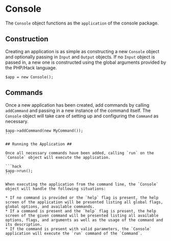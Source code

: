 # Console #

The `Console` object functions as the `application` of the console package.

## Construction ##

Creating an application is as simple as constructing a new `Console` object and optionally passing in `Input` and `Output` objects. If no `Input` object is passed in, a new one is constructed using the global arguments provided by the PHP/Hack language.

```hack
$app = new Console();
```

## Commands ##

Once a new application has been created, add commands by calling `addCommand` and passing in a new instance of the command itself. The `Console` object will take care of setting up and configuring the `Command` as necessary.

````hack
$app->addCommand(new MyCommand());
```

## Running the Application ##

Once all necessary commands have been added, calling `run` on the `Console` object will execute the application.

```hack
$app->run();
```

When executing the application from the command line, the `Console` object will handle the following situations:

* If no command is provided or the `help` flag is present, the help screen of the application will be presented listing all global flags, global options, and available commands.
* If a command is present and the `help` flag is present, the help screen of the given command will be presented listing all available options, flags, and arguments as well as the usage of the command and its description.
* If the command is present with valid parameters, the `Console` application will execute the `run` command of the `Command`.
